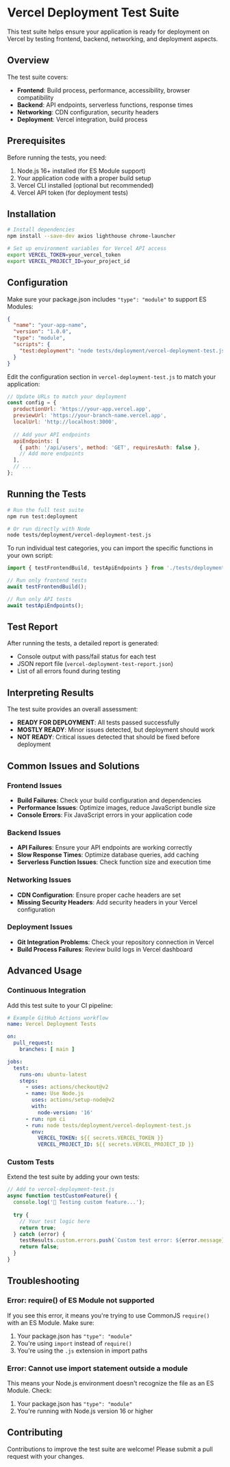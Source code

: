 # Vercel Deployment Test Suite

This test suite helps ensure your application is ready for deployment on Vercel by testing frontend, backend, networking, and deployment aspects.

## Overview

The test suite covers:

- **Frontend**: Build process, performance, accessibility, browser compatibility
- **Backend**: API endpoints, serverless functions, response times
- **Networking**: CDN configuration, security headers
- **Deployment**: Vercel integration, build process

## Prerequisites

Before running the tests, you need:

1. Node.js 16+ installed (for ES Module support)
2. Your application code with a proper build setup
3. Vercel CLI installed (optional but recommended)
4. Vercel API token (for deployment tests)

## Installation

```bash
# Install dependencies
npm install --save-dev axios lighthouse chrome-launcher

# Set up environment variables for Vercel API access
export VERCEL_TOKEN=your_vercel_token
export VERCEL_PROJECT_ID=your_project_id
```

## Configuration

Make sure your package.json includes `"type": "module"` to support ES Modules:

```json
{
  "name": "your-app-name",
  "version": "1.0.0",
  "type": "module",
  "scripts": {
    "test:deployment": "node tests/deployment/vercel-deployment-test.js"
  }
}
```

Edit the configuration section in `vercel-deployment-test.js` to match your application:

```javascript
// Update URLs to match your deployment
const config = {
  productionUrl: 'https://your-app.vercel.app',
  previewUrl: 'https://your-branch-name.vercel.app',
  localUrl: 'http://localhost:3000',
  
  // Add your API endpoints
  apiEndpoints: [
    { path: '/api/users', method: 'GET', requiresAuth: false },
    // Add more endpoints
  ],
  // ...
};
```

## Running the Tests

```bash
# Run the full test suite
npm run test:deployment

# Or run directly with Node
node tests/deployment/vercel-deployment-test.js
```

To run individual test categories, you can import the specific functions in your own script:

```javascript
import { testFrontendBuild, testApiEndpoints } from './tests/deployment/vercel-deployment-test.js';

// Run only frontend tests
await testFrontendBuild();

// Run only API tests
await testApiEndpoints();
```

## Test Report

After running the tests, a detailed report is generated:

- Console output with pass/fail status for each test
- JSON report file (`vercel-deployment-test-report.json`)
- List of all errors found during testing

## Interpreting Results

The test suite provides an overall assessment:

- **READY FOR DEPLOYMENT**: All tests passed successfully
- **MOSTLY READY**: Minor issues detected, but deployment should work
- **NOT READY**: Critical issues detected that should be fixed before deployment

## Common Issues and Solutions

### Frontend Issues

- **Build Failures**: Check your build configuration and dependencies
- **Performance Issues**: Optimize images, reduce JavaScript bundle size
- **Console Errors**: Fix JavaScript errors in your application code

### Backend Issues

- **API Failures**: Ensure your API endpoints are working correctly
- **Slow Response Times**: Optimize database queries, add caching
- **Serverless Function Issues**: Check function size and execution time

### Networking Issues

- **CDN Configuration**: Ensure proper cache headers are set
- **Missing Security Headers**: Add security headers in your Vercel configuration

### Deployment Issues

- **Git Integration Problems**: Check your repository connection in Vercel
- **Build Process Failures**: Review build logs in Vercel dashboard

## Advanced Usage

### Continuous Integration

Add this test suite to your CI pipeline:

```yaml
# Example GitHub Actions workflow
name: Vercel Deployment Tests

on:
  pull_request:
    branches: [ main ]

jobs:
  test:
    runs-on: ubuntu-latest
    steps:
      - uses: actions/checkout@v2
      - name: Use Node.js
        uses: actions/setup-node@v2
        with:
          node-version: '16'
      - run: npm ci
      - run: node tests/deployment/vercel-deployment-test.js
        env:
          VERCEL_TOKEN: ${{ secrets.VERCEL_TOKEN }}
          VERCEL_PROJECT_ID: ${{ secrets.VERCEL_PROJECT_ID }}
```

### Custom Tests

Extend the test suite by adding your own tests:

```javascript
// Add to vercel-deployment-test.js
async function testCustomFeature() {
  console.log('🧪 Testing custom feature...');
  
  try {
    // Your test logic here
    return true;
  } catch (error) {
    testResults.custom.errors.push(`Custom test error: ${error.message}`);
    return false;
  }
}
```

## Troubleshooting

### Error: require() of ES Module not supported

If you see this error, it means you're trying to use CommonJS `require()` with an ES Module. Make sure:

1. Your package.json has `"type": "module"`
2. You're using `import` instead of `require()`
3. You're using the `.js` extension in import paths

### Error: Cannot use import statement outside a module

This means your Node.js environment doesn't recognize the file as an ES Module. Check:

1. Your package.json has `"type": "module"`
2. You're running with Node.js version 16 or higher

## Contributing

Contributions to improve the test suite are welcome! Please submit a pull request with your changes.
